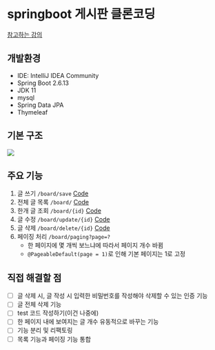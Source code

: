 # springboot 게시판 클론코딩
[참고하는 강의](https://www.youtube.com/playlist?list=PLV9zd3otBRt7jmXvwCkmvJ8dH5tR_20c0)
## 개발환경
- IDE: IntelliJ IDEA Community
- Spring Boot 2.6.13
- JDK 11
- mysql
- Spring Data JPA
- Thymeleaf
## 기본 구조
![](https://gmlwjd9405.github.io/images/spring-framework/spring-package-flow.png)
## 주요 기능
1. 글 쓰기 `/board/save` [Code](https://github.com/Choi-JY1107/springboot-board/blob/main/src/main/java/com/example/boardClone/board/controller/BoardController.java#L29-L35)
2. 전체 글 목록 `/board/` [Code](https://github.com/Choi-JY1107/springboot-board/blob/main/src/main/java/com/example/boardClone/board/controller/BoardController.java#L37-L43)
3. 한개 글 조회 `/board/{id}` [Code](https://github.com/Choi-JY1107/springboot-board/blob/main/src/main/java/com/example/boardClone/board/controller/BoardController.java#L45-L55)
4. 글 수정 `/board/update/{id}` [Code](https://github.com/Choi-JY1107/springboot-board/blob/main/src/main/java/com/example/boardClone/board/controller/BoardController.java#L64-L72)
5. 글 삭제 `/board/delete/{id}` [Code](https://github.com/Choi-JY1107/springboot-board/blob/main/src/main/java/com/example/boardClone/board/controller/BoardController.java#L74-L78)
6. 페이징 처리 `/board/paging?page=?`
   - 한 페이지에 몇 개씩 보느냐에 따라서 페이지 개수 바뀜
   - `@PageableDefault(page = 1)`로 인해 기본 페이지는 1로 고정

## 직접 해결할 점
- [ ] 글 삭제 시, 글 작성 시 입력한 비밀번호를 작성해야 삭제할 수 있는 인증 기능
- [ ] 글 전체 삭제 기능
- [ ] test 코드 작성하기(이건 나중에)
- [ ] 한 페이지 내에 보여지는 글 개수 유동적으로 바꾸는 기능
- [ ] 기능 분리 및 리팩토링
- [ ] 목록 기능과 페이징 기능 통합
